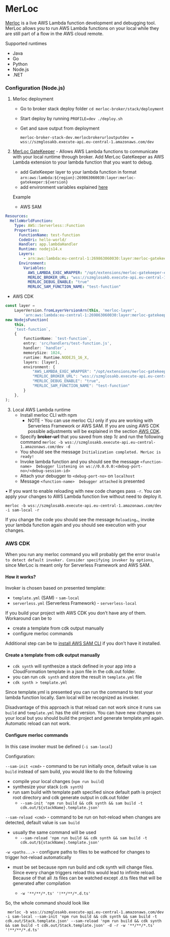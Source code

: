# MerLoc

[Merloc](https://github.com/thundra-io/merloc)  is a live AWS Lambda function development and debugging tool. MerLoc allows you to run AWS Lambda functions on your local while they are still part of a flow in the AWS cloud remote.

Supported runtimes
-	Java
-	Go
-	Python
-	Node.js
-	.NET

### Configuration (Node.js)

1. Merloc deployment

    * Go to broker stack deploy folder ``cd merloc-broker/stack/deployment``
    * Start deploy by running ``PROFILE=dev ./deploy.sh``
    * Get and save output from deployment

      ``merloc-broker-stack-dev.merlocbrokerurloutputdev = wss://szmglosakb.execute-api.eu-central-1.amazonaws.com/dev``


2. [MerLoc GateKeeper](https://github.com/thundra-io/merloc-gatekeeper-aws-lambda-extension) -  Allows AWS Lambda functions to communicate with your local runtime through broker. Add MerLoc GateKeeper as AWS Lambda extension
   to your lambda function that you want to debug.
    * add GateKeeper layer to your lambda function in format ``arn:aws:lambda:${region}:269863060030:layer:merloc-gatekeeper:${version}``
    * add environment variables explained [here](https://github.com/thundra-io/merloc-gatekeeper-aws-lambda-extension)

   Example
    * AWS SAM
```yml
Resources:
  HelloWorldFunction:
    Type: AWS::Serverless::Function
    Properties:
      FunctionName: test-function
      CodeUri: hello-world/
      Handler: app.lambdaHandler
      Runtime: nodejs14.x
      Layers:
        - arn:aws:lambda:eu-central-1:269863060030:layer:merloc-gatekeeper:26
      Environment:
        Variables:
          AWS_LAMBDA_EXEC_WRAPPER: "/opt/extensions/merloc-gatekeeper-ext/bootstrap"
          MERLOC_BROKER_URL: "wss://szmglosakb.execute-api.eu-central-1.amazonaws.com/dev"
          MERLOC_DEBUG_ENABLE: "true"
          MERLOC_SAM_FUNCTION_NAME: "test-function"
```
* AWS CDK
```ts
const layer =
    LayerVersion.fromLayerVersionArn(this, 'merloc-layer',
        'arn:aws:lambda:eu-central-1:269863060030:layer:merloc-gatekeeper:26')
new NodejsFunction(
    this,
    `test-function`,
    {
        functionName: `test-function`,
        entry: 'src/handlers/test-function.js',
        handler: `handler`,
        memorySize: 1024,
        runtime: Runtime.NODEJS_16_X,
        layers: [layer],
        environment: {
            "AWS_LAMBDA_EXEC_WRAPPER": "/opt/extensions/merloc-gatekeeper-ext/bootstrap",
            "MERLOC_BROKER_URL": "wss://szmglosakb.execute-api.eu-central-1.amazonaws.com/dev",
            "MERLOC_DEBUG_ENABLE": "true",
            "MERLOC_SAM_FUNCTION_NAME": "test-function"
        }
    },
);


```

3. Local AWS Lambda runtime
    * Install merloc CLI with npm
        * NOTE - You can use merloc CLI only if you are working with Serverless Framework or AWS SAM. If you are using AWS CDK possible adjustments will be explained in the section [AWS CDK](#aws-cdk).
    * Specify **broker-url** that you saved from step *1c* and run the following command
      ``merloc -b wss://szmglosakb.execute-api.eu-central-1.amazonaws.com/dev -d``
    * You should see the message ``Initialization completed. MerLoc is ready!``
    * Invoke lambda function and you should see the message ``<function-name>  Debugger listening on ws://0.0.0.0:<debug-port-no>/<debug-session-id>``
    * Attach your debugger to ``<debug-port-no>`` on ``localhost``
    * Message ``<function-name>  Debugger attached`` is presented


•	If you want to enable reloading with new code changes pass ``-r``. You can apply your changes to AWS Lambda function live without need to deploy it.

``merloc -b wss://szmglosakb.execute-api.eu-central-1.amazonaws.com/dev -i sam-local -r``

If you change the code you should see the message ``Reloading…``, invoke your lambda function again and you should see execution with your changes.

### AWS CDK

When you run any merloc command you will probably get the error
``Unable to detect default invoker. Consider specifying invoker by options``, since MerLoc is meant only for Serverless Framework and AWS SAM.

#### How it works?
Invoker is chosen based on presented template:
* ``template.yml`` (SAM) - ``sam-local``
* ``serverless.yml`` (Serverless Framework) - ``serverless-local``

If you build your project with AWS CDK you don’t have any of them.
Workaround can be to
* create a template from cdk output manually
* configure merloc commands

Additional step  can be to [install AWS SAM CLI](https://docs.aws.amazon.com/serverless-application-model/latest/developerguide/install-sam-cli.html) if you don’t have it installed.


#### Create a template from cdk output manually
* ``cdk synth`` will synthesize a stack defined in your app into a CloudFormation template in a json file in the cdk.out folder.
* you can run ``cdk synth`` and store the result in ``template.yml`` file
* ``cdk synth > template.yml``


Since template.yml is presented you can run the command to test your lambda function locally. Sam local will be recognized as invoker.

Disadvantage of this approach is that reload can not work since it runs ``sam build`` and ``template.yml`` has the old version. You can have new changes on your local but you should build the project and generate template.yml again. Automatic reload can not work.

#### Configure merloc commands
In this case invoker must be defined (``-i sam-local``)

Configuration:

``--sam-init <cmd>`` - command to be run initially once, default value is ``sam build``
instead of sam build, you would like to do the following
* compile your local changes (``npm run build``)
* synthesize your stack (``cdk synth``)
* run sam build with template path specified since default path is project root directory and cdk generate output in cdk.out folder
    * ``--sam-init 'npm run build && cdk synth && sam build -t cdk.out/${stackName}.template.json'``

``--sam-reload <cmd>`` - command to be run on hot-reload when changes are detected, default value is ``sam build``

* usually the same command will be used
    * ``--sam-reload 'npm run build && cdk synth && sam build -t cdk.out/${stackName}.template.json'``

``-w <paths...>`` - configure paths to files to be wathced for changes to trigger hot-reload automatically

* must be set because npm run build and cdk synth will change files. Since every change triggers reload this would
  lead to infinite reload. Because of that all .ts files can be watched except .d.ts files that will be generated after compilation

    * ``-w '**/**/*.ts' '!**/**/*.d.ts'``

So, the whole command should look like

`` merloc -b wss://szmglosakb.execute-api.eu-central-1.amazonaws.com/dev -i sam-local --sam-init 'npm run build && cdk synth && sam build -t cdk.out/Stack.template.json' --sam-reload 'npm run build && cdk synth && sam build -t cdk.out/Stack.template.json' -d -r -w '**/**/*.ts' '!**/**/*.d.ts'``
